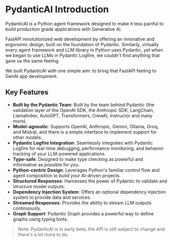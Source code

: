 # PydanticAI Introduction

PydanticAI is a Python agent framework designed to make it less painful to build production grade applications with Generative AI.

FastAPI revolutionized web development by offering an innovative and ergonomic design, built on the foundation of Pydantic. Similarly, virtually every agent framework and LLM library in Python uses Pydantic, yet when we began to use LLMs in Pydantic Logfire, we couldn't find anything that gave us the same feeling.

We built PydanticAI with one simple aim: to bring that FastAPI feeling to GenAI app development.

## Key Features

- **Built by the Pydantic Team**: Built by the team behind Pydantic (the validation layer of the OpenAI SDK, the Anthropic SDK, LangChain, LlamaIndex, AutoGPT, Transformers, CrewAI, Instructor and many more).
- **Model-agnostic**: Supports OpenAI, Anthropic, Gemini, Ollama, Groq, and Mistral, and there is a simple interface to implement support for other models.
- **Pydantic Logfire Integration**: Seamlessly integrates with Pydantic Logfire for real-time debugging, performance monitoring, and behavior tracking of your LLM-powered applications.
- **Type-safe**: Designed to make type checking as powerful and informative as possible for you.
- **Python-centric Design**: Leverages Python's familiar control flow and agent composition to build your AI-driven projects.
- **Structured Responses**: Harnesses the power of Pydantic to validate and structure model outputs.
- **Dependency Injection System**: Offers an optional dependency injection system to provide data and services.
- **Streamed Responses**: Provides the ability to stream LLM outputs continuously.
- **Graph Support**: Pydantic Graph provides a powerful way to define graphs using typing hints.

> Note: PydanticAI is in early beta, the API is still subject to change and there's a lot more to do.
